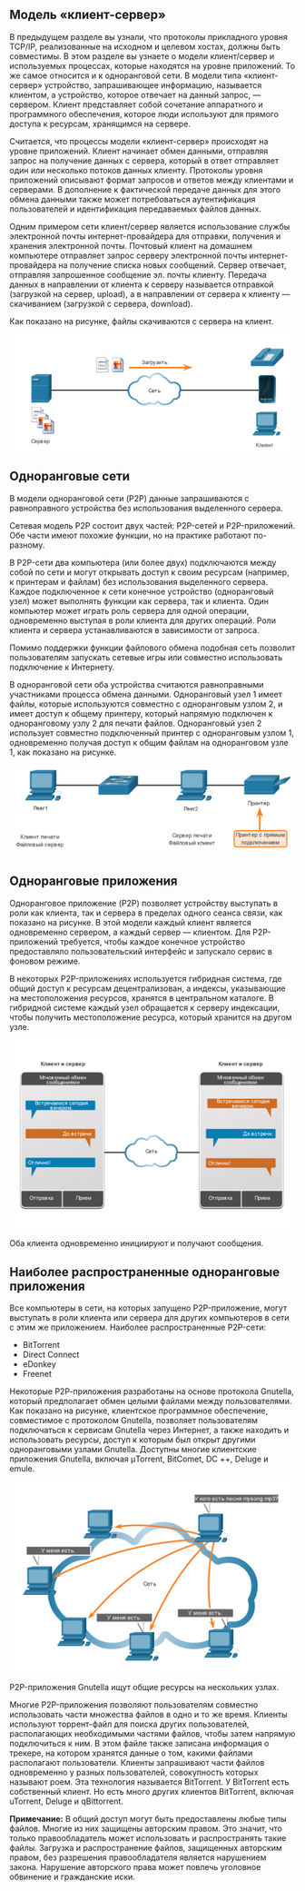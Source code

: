 <!-- verified: agorbachev 03.05.2022 -->

<!-- 15.2.1 -->
## Модель «клиент-сервер»

В предыдущем разделе вы узнали, что протоколы прикладного уровня TCP/IP, реализованные на исходном и целевом хостах, должны быть совместимы. В этом разделе вы узнаете о модели клиент/сервер и используемых процессах, которые находятся на уровне приложений. То же самое относится и к одноранговой сети. В модели типа «клиент-сервер» устройство, запрашивающее информацию, называется клиентом, а устройство, которое отвечает на данный запрос, — сервером. Клиент представляет собой сочетание аппаратного и программного обеспечения, которое люди используют для прямого доступа к ресурсам, хранящимся на сервере.

Считается, что процессы модели «клиент-сервер» происходят на уровне приложений. Клиент начинает обмен данными, отправляя запрос на получение данных с сервера, который в ответ отправляет один или несколько потоков данных клиенту. Протоколы уровня приложений описывают формат запросов и ответов между клиентами и серверами. В дополнение к фактической передаче данных для этого обмена данными также может потребоваться аутентификация пользователей и идентификация передаваемых файлов данных.

Одним примером сети клиент/сервер является использование службы электронной почты интернет-провайдера для отправки, получения и хранения электронной почты. Почтовый клиент на домашнем компьютере отправляет запрос серверу электронной почты интернет-провайдера на получение списка новых сообщений. Сервер отвечает, отправляя запрошенное сообщение эл. почты клиенту. Передача данных в направлении от клиента к серверу называется отправкой (загрузкой на сервер, upload), а в направлении от сервера к клиенту — скачиванием (загрузкой с сервера, download).

Как показано на рисунке, файлы скачиваются с сервера на клиент.

![](./assets/15.2.1.png)


<!-- 15.2.2 -->
## Одноранговые сети

В модели одноранговой сети (P2P) данные запрашиваются с равноправного устройства без использования выделенного сервера.

Сетевая модель P2P состоит двух частей: P2P-сетей и P2P-приложений. Обе части имеют похожие функции, но на практике работают по-разному.

В P2P-сети два компьютера (или более двух) подключаются между собой по сети и могут открывать доступ к своим ресурсам (например, к принтерам и файлам) без использования выделенного сервера. Каждое подключенное к сети конечное устройство (одноранговый узел) может выполнять функции как сервера, так и клиента. Один компьютер может играть роль сервера для одной операции, одновременно выступая в роли клиента для других операций. Роли клиента и сервера устанавливаются в зависимости от запроса.

Помимо поддержки функции файлового обмена подобная сеть позволит пользователям запускать сетевые игры или совместно использовать подключение к Интернету.

В одноранговой сети оба устройства считаются равноправными участниками процесса обмена данными. Одноранговый узел 1 имеет файлы, которые используются совместно с одноранговым узлом 2, и имеет доступ к общему принтеру, который напрямую подключен к одноранговому узлу 2 для печати файлов. Одноранговый узел 2 использует совместно подключенный принтер с одноранговым узлом 1, одновременно получая доступ к общим файлам на одноранговом узле 1, как показано на рисунке.

![](./assets/15.2.2.png)


<!-- 15.2.3 -->
## Одноранговые приложения

Одноранговое приложение (P2P) позволяет устройству выступать в роли как клиента, так и сервера в пределах одного сеанса связи, как показано на рисунке. В этой модели каждый клиент является одновременно сервером, а каждый сервер — клиентом. Для P2P-приложений требуется, чтобы каждое конечное устройство предоставляло пользовательский интерфейс и запускало сервис в фоновом режиме.

В некоторых P2P-приложениях используется гибридная система, где общий доступ к ресурсам децентрализован, а индексы, указывающие на местоположения ресурсов, хранятся в центральном каталоге. В гибридной системе каждый узел обращается к серверу индексации, чтобы получить местоположение ресурса, который хранится на другом узле.

![](./assets/15.2.3.png)


Оба клиента одновременно инициируют и получают сообщения.

<!-- 15.2.4 -->
## Наиболее распространенные одноранговые приложения

Все компьютеры в сети, на которых запущено P2P-приложение, могут выступать в роли клиента или сервера для других компьютеров в сети с этим же приложением. Наиболее распространенные P2P-сети:

* BitTorrent
* Direct Connect
* eDonkey
* Freenet

Некоторые Р2Р-приложения разработаны на основе протокола Gnutella, который предполагает обмен целыми файлами между пользователями. Как показано на рисунке, клиентское программное обеспечение, совместимое с протоколом Gnutella, позволяет пользователям подключаться к сервисам Gnutella через Интернет, а также находить и использовать ресурсы, доступ к которым был открыт другими одноранговыми узлами Gnutella. Доступны многие клиентские приложения Gnutella, включая µTorrent, BitComet, DC ++, Deluge и emule.

![](./assets/15.2.4.png)


P2P-приложения Gnutella ищут общие ресурсы на нескольких узлах.

Многие P2P-приложения позволяют пользователям совместно использовать части множества файлов в одно и то же время. Клиенты используют торрент-файл для поиска других пользователей, располагающих необходимыми частями файлов, чтобы затем напрямую подключиться к ним. В этом файле также записана информация о трекере, на котором хранятся данные о том, какими файлами располагают пользователи. Клиенты запрашивают части файлов одновременно у разных пользователей, совокупность которых называют роем. Эта технология называется BitTorrent. У BitTorrent есть собственный клиент. Но есть много других клиентов BitTorrent, включая uTorrent, Deluge и qBittorrent.

**Примечание:** В общий доступ могут быть предоставлены любые типы файлов. Многие из них защищены авторским правом. Это значит, что только правообладатель может использовать и распространять такие файлы. Загрузка и распространение файлов, защищенных авторским правом, без разрешения правообладателя является нарушением закона. Нарушение авторского права может повлечь уголовное обвинение и гражданские иски.

<!-- 15.2.5 -->
<!-- quiz -->

